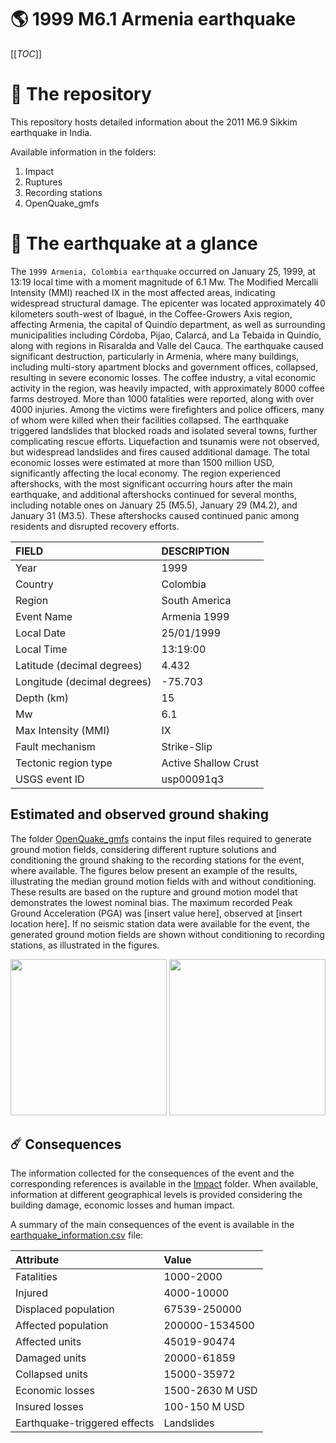 # 🌎 1999 M6.1 Armenia earthquake
[[_TOC_]]

# 📂 The repository

This repository hosts detailed information about the 2011 M6.9 Sikkim earthquake in India.

Available information in the folders:

1. Impact
2. Ruptures
3. Recording stations
4. OpenQuake_gmfs


# 🚀 The earthquake at a glance 

The `1999 Armenia, Colombia earthquake` occurred on January 25, 1999, at 13:19 local time with a moment magnitude of 6.1 Mw. The Modified Mercalli Intensity (MMI) reached IX in the most affected areas, indicating widespread structural damage. The epicenter was located approximately 40 kilometers south-west of Ibagué, in the Coffee-Growers Axis region, affecting Armenia, the capital of Quindío department, as well as surrounding municipalities including Córdoba, Pijao, Calarcá, and La Tebaida in Quindío, along with regions in Risaralda and Valle del Cauca. The earthquake caused significant destruction, particularly in Armenia, where many buildings, including multi-story apartment blocks and government offices, collapsed, resulting in severe economic losses. The coffee industry, a vital economic activity in the region, was heavily impacted, with approximately 8000 coffee farms destroyed. More than 1000 fatalities were reported, along with over 4000 injuries. Among the victims were firefighters and police officers, many of whom were killed when their facilities collapsed. The earthquake triggered landslides that blocked roads and isolated several towns, further complicating rescue efforts. Liquefaction and tsunamis were not observed, but widespread landslides and fires caused additional damage. The total economic losses were estimated at more than 1500 million USD, significantly affecting the local economy. The region experienced aftershocks, with the most significant occurring hours after the main earthquake, and additional aftershocks continued for several months, including notable ones on January 25 (M5.5), January 29 (M4.2), and January 31 (M3.5). These aftershocks caused continued panic among residents and disrupted recovery efforts.

| FIELD | DESCRIPTION |
|:-------|:-------------|
| Year | 1999 |
| Country | Colombia |
| Region | South America |
| Event Name | Armenia 1999 |
| Local Date | 25/01/1999 |
| Local Time | 13:19:00 |
| Latitude (decimal degrees) | 4.432 |
| Longitude (decimal degrees) | -75.703 |
| Depth (km) | 15 |
| Mw | 6.1 |
| Max Intensity (MMI) | IX |
| Fault mechanism | Strike-Slip |
| Tectonic region type | Active Shallow Crust |
| USGS event ID | usp00091q3 |

## Estimated and observed ground shaking

The folder [OpenQuake_gmfs](./OpenQuake_gmfs/) contains the input files required to generate ground motion fields, considering different rupture solutions and conditioning the ground shaking to the recording stations for the event, where available. The figures below present an example of the results, illustrating the median ground motion fields with and without conditioning. These results are based on the rupture and ground motion model that demonstrates the lowest nominal bias. The maximum recorded Peak Ground Acceleration (PGA) was [insert value here], observed at [insert location here]. If no seismic station data were available for the event, the generated ground motion fields are shown without conditioning to recording stations, as illustrated in the figures.

<img src="./4_OpenQuake_gmfs/median_gmf_stations_none.png" height="250">
<img src="./4_OpenQuake_gmfs/median_gmf_stations_seismic.png" height="250">

## ☄️ Consequences

The information collected for the consequences of the event and the corresponding references is available in the [Impact](./Impact) folder. When available, information at different geographical levels is provided considering the building damage, economic losses and human impact.

A summary of the main consequences of the event is available in the [earthquake_information.csv](./earthquake_information.csv) file:

| Attribute | Value |
|:-------|:-------------|
| Fatalities | 1000-2000 |
| Injured | 4000-10000 |
| Displaced population | 67539-250000 |
| Affected population | 200000-1534500 |
| Affected units | 45019-90474  |
| Damaged units | 20000-61859  |
| Collapsed units | 15000-35972  |
| Economic losses | 1500-2630 M USD |
| Insured losses | 100-150 M USD |
| Earthquake-triggered effects | Landslides |